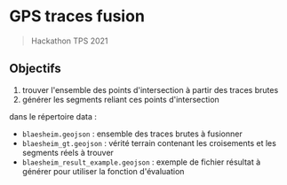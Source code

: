 # GPS traces fusion
> Hackathon TPS 2021

## Objectifs
1. trouver l'ensemble des points d'intersection à partir des traces brutes
2. générer les segments reliant ces points d'intersection

dans le répertoire data :
- `blaesheim.geojson` : ensemble des traces brutes à fusionner
- `blaesheim_gt.geojson` : vérité terrain contenant les croisements et les segments réels à trouver
- `blaesheim_result_example.geojson` : exemple de fichier résultat à générer pour utiliser la fonction d'évaluation
